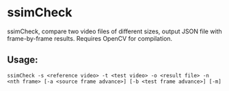 # ssimCheck
ssimCheck, compare two video files of different sizes, output JSON file with frame-by-frame results.
Requires OpenCV for compilation.

## Usage:
```
ssimCheck -s <reference video> -t <test video> -o <result file> -n <nth frame> [-a <source frame advance>] [-b <test frame advance>] [-m]
```
